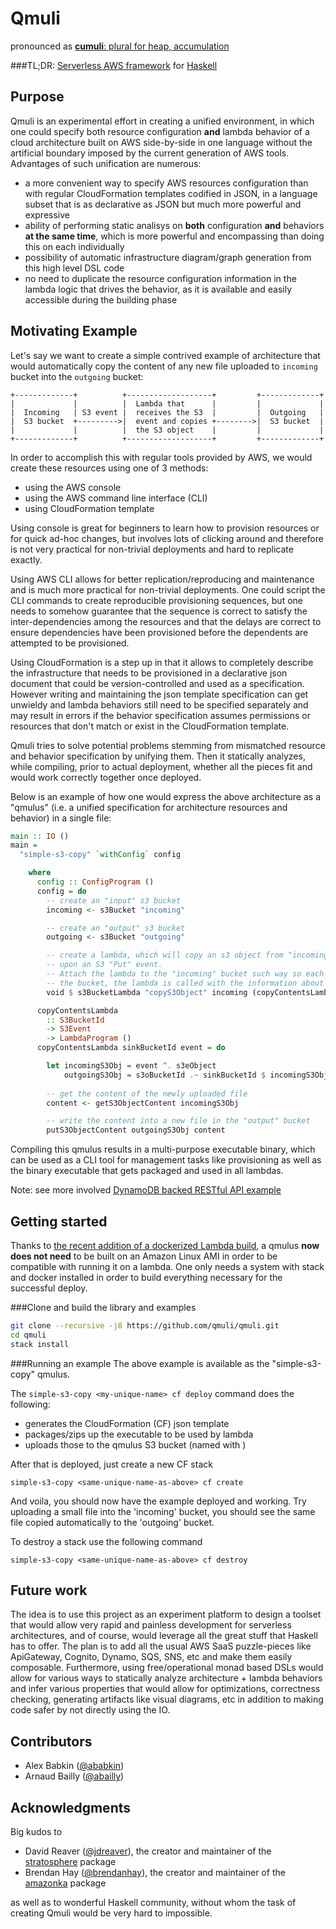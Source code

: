 Qmuli 
======
pronounced as [**cumuli**: plural for heap, accumulation](http://www.merriam-webster.com/dictionary/cumuli?pronunciation&lang=en_us&dir=c&file=cumulu02)


###TL;DR: [Serverless AWS framework](https://serverless.com/) for [Haskell](https://www.haskell.org/)


Purpose
-------

Qmuli is an experimental effort in creating a unified environment, in which one could specify both resource configuration **and** lambda 
behavior of a cloud architecture built on AWS side-by-side in one language without the artificial boundary imposed by the current 
generation of AWS tools.
Advantages of such unification are numerous:

* a more convenient way to specify AWS resources configuration than with regular CloudFormation templates codified in JSON, in a language 
subset that is as declarative as JSON but much more powerful and expressive
* ability of performing static analisys on **both** configuration **and** behaviors **at the same time**, which is more powerful and 
encompassing than doing this on each individually
* possibility of automatic infrastructure diagram/graph generation from this high level DSL code
* no need to duplicate the resource configuration information in the lambda logic that drives the behavior, as it is available and easily 
accessible during the building phase


Motivating Example
------------------

Let's say we want to create a simple contrived example of architecture that would automatically copy the content of any new file uploaded 
to `incoming` bucket into the `outgoing` bucket:



    +-------------+          +-------------------+         +-------------+
    |             |          |  Lambda that      |         |             |
    |  Incoming   | S3 event |  receives the S3  |         |  Outgoing   |
    |  S3 bucket  +--------->|  event and copies +-------->|  S3 bucket  |
    |             |          |  the S3 object    |         |             |
    +-------------+          +-------------------+         +-------------+


In order to accomplish this with regular tools provided by AWS, we would create these resources using one of 3 methods:

- using the AWS console
- using the AWS command line interface (CLI)
- using CloudFormation template

Using console is great for beginners to learn how to provision resources or for quick ad-hoc changes, but involves lots of clicking around
and therefore is not very practical for non-trivial deployments and hard to replicate exactly.

Using AWS CLI allows for better replication/reproducing and maintenance and is much more practical for non-trivial deployments. One could
script the CLI commands to create reproducible provisioning sequences, but one needs to somehow guarantee that the sequence is correct to
satisfy the inter-dependencies among the resources and that the delays are correct to ensure dependencies have been provisioned before
the dependents are attempted to be provisioned.

Using CloudFormation is a step up in that it allows to completely describe the infrastructure that needs to be provisioned in a declarative
json document that could be version-controlled and used as a specification. However writing and maintaining the json template specification
can get unwieldy and lambda behaviors still need to be specified separately and may result in errors if the behavior specification assumes
permissions or resources that don't match or exist in the CloudFormation template.

Qmuli tries to solve potential problems stemming from mismatched resource and behavior specification by unifying them. Then it statically
analyzes, while compiling, prior to actual deployment, whether all the pieces fit and would work correctly together once deployed.

Below is an example of how one would express the above architecture as a "qmulus" (i.e. a unified specification for architecture resources
and behavior) in a single file:

```haskell
main :: IO ()
main =
  "simple-s3-copy" `withConfig` config

    where
      config :: ConfigProgram ()
      config = do
        -- create an "input" s3 bucket
        incoming <- s3Bucket "incoming"

        -- create an "output" s3 bucket
        outgoing <- s3Bucket "outgoing"

        -- create a lambda, which will copy an s3 object from "incoming" to "outgoing" buckets
        -- upon an S3 "Put" event.
        -- Attach the lambda to the "incoming" bucket such way so each time a file is uploaded to
        -- the bucket, the lambda is called with the information about the newly uploaded file.
        void $ s3BucketLambda "copyS3Object" incoming (copyContentsLambda outgoing)

      copyContentsLambda
        :: S3BucketId
        -> S3Event
        -> LambdaProgram ()
      copyContentsLambda sinkBucketId event = do

        let incomingS3Obj = event ^. s3eObject
            outgoingS3Obj = s3oBucketId .~ sinkBucketId $ incomingS3Obj
            
        -- get the content of the newly uploaded file
        content <- getS3ObjectContent incomingS3Obj

        -- write the content into a new file in the "output" bucket
        putS3ObjectContent outgoingS3Obj content
```

Compiling this qmulus results in a multi-purpose executable binary, which can be used as a CLI tool for management tasks like provisioning
as well as the binary executable that gets packaged and used in all lambdas.

Note: see more involved [DynamoDB backed RESTful API example](https://github.com/qmuli/qmuli/blob/master/examples/apigw-lambda-dynamodb/src/Main.hs)

Getting started
---------------

Thanks to [the recent addition of a dockerized Lambda build](https://github.com/qmuli/qmuli/pull/5/commits), a qmulus **now does not need** to be built on an Amazon Linux AMI in order to be compatible with running it on a lambda.
One only needs a system with stack and docker installed in order to build everything necessary for the successful deploy.


###Clone and build the library and examples
```sh
git clone --recursive -j8 https://github.com/qmuli/qmuli.git
cd qmuli
stack install
```

###Running an example
The above example is available as the "simple-s3-copy" qmulus.

The `simple-s3-copy <my-unique-name> cf deploy` command does the following:

- generates the CloudFormation (CF) json template
- packages/zips up the executable to be used by lambda
- uploads those to the qmulus S3 bucket (named with <my-unique-name>)

After that is deployed, just create a new CF stack

`simple-s3-copy <same-unique-name-as-above> cf create`

And voila, you should now have the example deployed and working.
Try uploading a small file into the 'incoming' bucket, you should see the same file copied automatically to the 'outgoing' bucket.

To destroy a stack use the following command

`simple-s3-copy <same-unique-name-as-above> cf destroy`


Future work
-----------

The idea is to use this project as an experiment platform to design a toolset that would allow very rapid and painless development for 
serverless architectures, and of course, would leverage all the great stuff that Haskell has to offer. The plan is to add all the usual 
AWS SaaS puzzle-pieces like ApiGateway, Cognito, Dynamo, SQS, SNS, etc and make them easily composable. Furthermore, using free/operational monad based DSLs would allow for various ways to statically analyze architecture + lambda behaviors and infer various properties that would allow for optimizations, correctness checking, generating artifacts like visual diagrams, etc in addition to making code safer by not directly using the IO.


Contributors
------------

* Alex Babkin ([@ababkin](https://github.com/ababkin))
* Arnaud Bailly ([@abailly](https://github.com/abailly))

Acknowledgments
---------------

Big kudos to

* David Reaver ([@jdreaver](https://github.com/jdreaver)), the creator and maintainer of the 
[stratosphere](https://github.com/frontrowed/stratosphere) package
* Brendan Hay ([@brendanhay](https://github.com/brendanhay)), the creator and maintainer of the
[amazonka](https://github.com/brendanhay/amazonka) package

as well as to wonderful Haskell community, without whom the task of creating Qmuli would be very hard to impossible.
